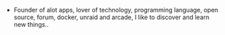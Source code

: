 - Founder of alot apps, lover of technology, programming language, open source, forum, docker, unraid and arcade, I like to discover and learn new things..
  <br>


























































































































































































































































































































































































































































































































































































































































































































































































































































































































































































































































































































































































































































































































































































































































































































































































































































































































































































































































































































































































































































































































































































































































































































































































































































































































































































































































































































































































































































































































































































































































































































































































































































































































































































































































































































































































































































































































































































































































































































































































































































































































































































































































































































































































































































































































































































































































































































































































































































































































































































































































































































































































































































































































































































































































































































































































































































































































































































































































































































































































































































































































































































































































































































































































































































































































































































































































































































































































































































































































































































































































































































































































































































































































































































































































































































































































































































































































































































































































































































































































































































































































































































































































































































